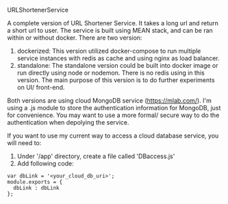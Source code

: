 URLShortenerService

A complete version of URL Shortener Service. It takes a long url and return a short url to user. 
The service is built using MEAN stack, and can be ran within or without docker.
There are two version:
1. dockerized:
  This version utilized docker-compose to run multiple service instances with redis as cache and using nginx as load balancer.
2. standalone:
  The standalone version could be built into docker image or run directly using node or nodemon. There is no redis using in this version. The main purpose of this version is to do further experiments on UI/ front-end.
  
Both versions are using cloud MongoDB service (https://mlab.com/). I'm using a .js module to store the authentication information for MongoDB, just for convenience. You may want to use a more formal/ secure way to do the authentication when depolying the service.

If you want to use my current way to access a cloud database service, you will need to:
  1. Under '/app' directory, create a file called 'DBaccess.js'
  2. Add following code:
  
    var dbLink = '<your_cloud_db_uri>';
    module.exports = {
      dbLink : dbLink
    };
